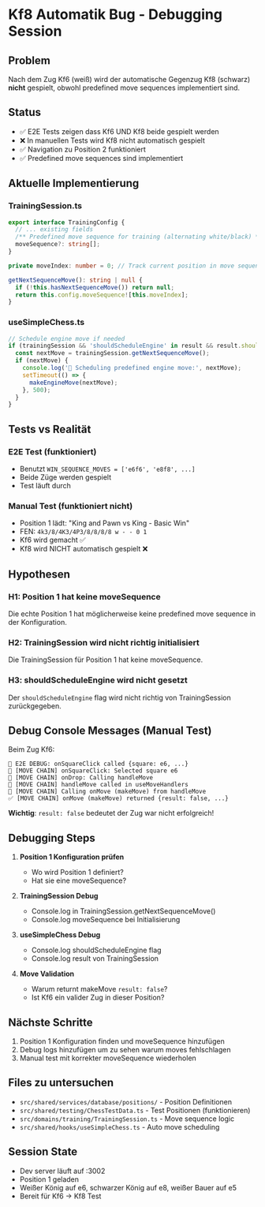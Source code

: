 # Kf8 Automatik Bug - Debugging Session

## Problem
Nach dem Zug Kf6 (weiß) wird der automatische Gegenzug Kf8 (schwarz) **nicht** gespielt, obwohl predefined move sequences implementiert sind.

## Status
- ✅ E2E Tests zeigen dass Kf6 UND Kf8 beide gespielt werden
- ❌ In manuellen Tests wird Kf8 nicht automatisch gespielt
- ✅ Navigation zu Position 2 funktioniert
- ✅ Predefined move sequences sind implementiert

## Aktuelle Implementierung

### TrainingSession.ts
```typescript
export interface TrainingConfig {
  // ... existing fields
  /** Predefined move sequence for training (alternating white/black) */
  moveSequence?: string[];
}

private moveIndex: number = 0; // Track current position in move sequence

getNextSequenceMove(): string | null {
  if (!this.hasNextSequenceMove()) return null;
  return this.config.moveSequence![this.moveIndex];
}
```

### useSimpleChess.ts
```typescript
// Schedule engine move if needed
if (trainingSession && 'shouldScheduleEngine' in result && result.shouldScheduleEngine) {
  const nextMove = trainingSession.getNextSequenceMove();
  if (nextMove) {
    console.log('🤖 Scheduling predefined engine move:', nextMove);
    setTimeout(() => {
      makeEngineMove(nextMove);
    }, 500);
  }
}
```

## Tests vs Realität

### E2E Test (funktioniert)
- Benutzt `WIN_SEQUENCE_MOVES = ['e6f6', 'e8f8', ...]`
- Beide Züge werden gespielt
- Test läuft durch

### Manual Test (funktioniert nicht)
- Position 1 lädt: "King and Pawn vs King - Basic Win"
- FEN: `4k3/8/4K3/4P3/8/8/8/8 w - - 0 1`
- Kf6 wird gemacht ✅
- Kf8 wird NICHT automatisch gespielt ❌

## Hypothesen

### H1: Position 1 hat keine moveSequence
Die echte Position 1 hat möglicherweise keine predefined move sequence in der Konfiguration.

### H2: TrainingSession wird nicht richtig initialisiert
Die TrainingSession für Position 1 hat keine moveSequence.

### H3: shouldScheduleEngine wird nicht gesetzt
Der `shouldScheduleEngine` flag wird nicht richtig von TrainingSession zurückgegeben.

## Debug Console Messages (Manual Test)

Beim Zug Kf6:
```
🎯 E2E DEBUG: onSquareClick called {square: e6, ...}
🎯 [MOVE CHAIN] onSquareClick: Selected square e6
🚀 [MOVE CHAIN] onDrop: Calling handleMove
🔄 [MOVE CHAIN] handleMove called in useMoveHandlers
🚀 [MOVE CHAIN] Calling onMove (makeMove) from handleMove
✅ [MOVE CHAIN] onMove (makeMove) returned {result: false, ...}
```

**Wichtig**: `result: false` bedeutet der Zug war nicht erfolgreich!

## Debugging Steps

1. **Position 1 Konfiguration prüfen**
   - Wo wird Position 1 definiert?
   - Hat sie eine moveSequence?

2. **TrainingSession Debug**
   - Console.log in TrainingSession.getNextSequenceMove()
   - Console.log moveSequence bei Initialisierung

3. **useSimpleChess Debug**
   - Console.log shouldScheduleEngine flag
   - Console.log result von TrainingSession

4. **Move Validation**
   - Warum returnt makeMove `result: false`?
   - Ist Kf6 ein valider Zug in dieser Position?

## Nächste Schritte

1. Position 1 Konfiguration finden und moveSequence hinzufügen
2. Debug logs hinzufügen um zu sehen warum moves fehlschlagen
3. Manual test mit korrekter moveSequence wiederholen

## Files zu untersuchen

- `src/shared/services/database/positions/` - Position Definitionen
- `src/shared/testing/ChessTestData.ts` - Test Positionen (funktionieren)
- `src/domains/training/TrainingSession.ts` - Move sequence logic
- `src/shared/hooks/useSimpleChess.ts` - Auto move scheduling

## Session State
- Dev server läuft auf :3002
- Position 1 geladen
- Weißer König auf e6, schwarzer König auf e8, weißer Bauer auf e5
- Bereit für Kf6 → Kf8 Test